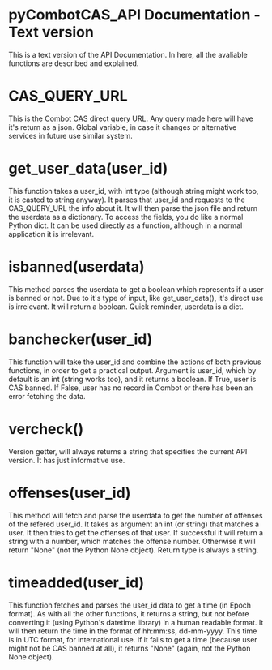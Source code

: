 # pyCombotCAS_API Documentation - Text version

This is a text version of the API Documentation. In here, all the avaliable functions
are described and explained.

# CAS_QUERY_URL

This is the [Combot CAS](https://combot.org/cas) direct query URL. Any query made here
will have it's return as a json. Global variable, in case it changes or alternative
services in future use similar system.

# get_user_data(user_id)

This function takes a user_id, with int type (although string might work too, it is casted
to string anyway). It parses that user_id and requests to the CAS_QUERY_URL the info about
it. It will then parse the json file and return the userdata as a dictionary. To access the
fields, you do like a normal Python dict. It can be used directly as a function, although
in a normal application it is irrelevant.

# isbanned(userdata)

This method parses the userdata to get a boolean which represents if a user is banned or not.
Due to it's type of input, like get_user_data(), it's direct use is irrelevant. It will return
a boolean. Quick reminder, userdata is a dict.

# banchecker(user_id)

This function will take the user_id and combine the actions of both previous functions, in order
to get a practical output. Argument is user_id, which by default is an int (string works too),
and it returns a boolean. If True, user is CAS banned. If False, user has no record in Combot
or there has been an error fetching the data.

# vercheck()

Version getter, will always returns a string that specifies the current API version. It has just
informative use.

# offenses(user_id)

This method will fetch and parse the userdata to get the number of offenses of the refered user_id.
It takes as argument an int (or string) that matches a user. It then tries to get the offenses of
that user. If successful it will return a string with a number, which matches the offense number.
Otherwise it will return "None" (not the Python None object). Return type is always a string.

# timeadded(user_id)

This function fetches and parses the user_id data to get a time (in Epoch format). As with all the 
other functions, it returns a string, but not before converting it (using Python's datetime library)
in a human readable format. It will then return the time in the format of hh:mm:ss, dd-mm-yyyy. This
time is in UTC format, for international use. If it fails to get a time (because user might not be
CAS banned at all), it returns "None" (again, not the Python None object).
